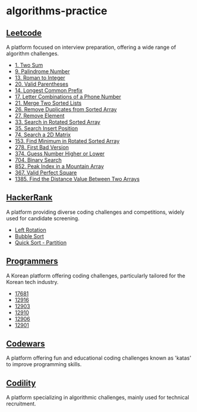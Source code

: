 # algorithms-practice

## [Leetcode](https://leetcode.com/problemset/all/)
A platform focused on interview preparation, offering a wide range of algorithm challenges.
- [1. Two Sum](https://github.com/cottonpup/algorithms-practice/blob/main/src/leetcode/twoSum.ts)
- [9. Palindrome Number](https://github.com/cottonpup/algorithms-practice/blob/main/src/leetcode/isPalindrome.ts)
- [13. Roman to Integer](https://github.com/cottonpup/algorithms-practice/blob/main/src/leetcode/romanToInt.ts)
- [20. Valid Parentheses](https://github.com/cottonpup/algorithms-practice/blob/main/src/leetcode/isValid.ts)
- [14. Longest Common Prefix](https://github.com/cottonpup/algorithms-practice/blob/main/src/leetcode/longestCommonPrefix.ts)
- [17. Letter Combinations of a Phone Number](https://github.com/cottonpup/algorithms-practice/blob/main/src/leetcode/letterCombinations.ts)
- [21. Merge Two Sorted Lists](https://github.com/cottonpup/algorithms-practice/blob/main/src/leetcode/mergeTwoLists.ts)
- [26. Remove Duplicates from Sorted Array](https://github.com/cottonpup/algorithms-practice/blob/main/src/leetcode/removeDuplicates.ts)
- [27. Remove Element](https://github.com/cottonpup/algorithms-practice/blob/main/src/leetcode/removeElement.ts)
- [33. Search in Rotated Sorted Array](https://github.com/cottonpup/algorithms-practice/blob/main/src/leetcode/search.ts)
- [35. Search Insert Position](https://github.com/cottonpup/algorithms-practice/blob/main/src/leetcode/searchInsert.ts)
- [74. Search a 2D Matrix](https://github.com/cottonpup/algorithms-practice/blob/main/src/leetcode/searchMatrix.ts)
- [153. Find Minimum in Rotated Sorted Array](https://github.com/cottonpup/algorithms-practice/blob/main/src/leetcode/findMinNum.ts)
- [278. First Bad Version](https://github.com/cottonpup/algorithms-practice/blob/main/src/leetcode/solution.ts)
- [374. Guess Number Higher or Lower](https://github.com/cottonpup/algorithms-practice/blob/main/src/leetcode/guessNumber.ts)
- [704. Binary Search](https://github.com/cottonpup/algorithms-practice/blob/main/src/leetcode/search.ts)
- [852. Peak Index in a Mountain Array](https://github.com/cottonpup/algorithms-practice/blob/main/src/leetcode/peakIndexInMountainArray.ts)
- [367. Valid Perfect Square](https://github.com/cottonpup/algorithms-practice/blob/main/src/leetcode/isPerfectSquare.ts)
- [1385. Find the Distance Value Between Two Arrays](https://github.com/cottonpup/algorithms-practice/blob/main/src/leetcode/findTheDistanceValue.ts)

## [HackerRank](https://www.hackerrank.com/dashboard)
A platform providing diverse coding challenges and competitions, widely used for candidate screening.
- [Left Rotation](https://github.com/cottonpup/algorithms-practice/blob/main/src/hackerrank/rotLeft.js)
- [Bubble Sort](https://github.com/cottonpup/algorithms-practice/blob/main/src/hackerrank/countSwaps.js)
- [Quick Sort - Partition](https://github.com/cottonpup/algorithms-practice/blob/main/src/hackerrank/quickSort.js)


## [Programmers](https://programmers.co.kr/learn/challenges)
A Korean platform offering coding challenges, particularly tailored for the Korean tech industry.

- [17681](https://github.com/cottonpup/algorithms-practice/blob/main/src/programmers/correspondingBits.js)
- [12916](https://github.com/cottonpup/algorithms-practice/blob/main/src/programmers/countCharacters.js)
- [12903](https://github.com/cottonpup/algorithms-practice/blob/main/src/programmers/middleLetterOfStr.js)
- [12910](https://github.com/cottonpup/algorithms-practice/blob/main/src/programmers/remainingNumberArr.js)
- [12906](https://github.com/cottonpup/algorithms-practice/blob/main/src/programmers/removeDuplicatesFn.js)
- [12901](https://github.com/cottonpup/algorithms-practice/blob/main/src/programmers/getWeekdayOfLeapYear.js)

## [Codewars](https://www.codewars.com/)
A platform offering fun and educational coding challenges known as 'katas' to improve programming skills.

## [Codility](https://www.codility.com/)
A platform specializing in algorithmic challenges, mainly used for technical recruitment.